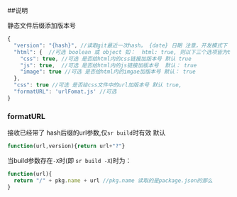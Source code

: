 ##说明

静态文件后缀添加版本号

```js
{
  "version": "{hash}", //读取git最近一次hash。 {date} 日期 注意，开发模式下（即 silky start模式下）固定为时间戳
  "html": {  //可选 boolean 或 object 如：  html: true, 则以下三个选项皆为true，如果为false则下面三个选项全为false   默认true，
    "css": true, //可选 是否给html内的css链接加版本号 默认 true
    "js": true,  //可选 是否给html内的js链接加版本号  默认： true
    "image": true //可选 是否给html内的imgae加版本号 默认： true
  },
  "css": true //可选 是否给css文件中的url加版本号 默认 true,
  "formatURL": 'urlFomat.js' //可选
}

```

### formatURL
接收已经带了 hash后缀的url参数,仅`sr build`时有效
默认
```js
function(url,version){return url+"?"}
```

当build参数存在`-X`时(即 `sr build -X`)时为：

```js
function(url){
  return "/" + pkg.name + url //pkg.name 读取的是package.json的那么
}
```


